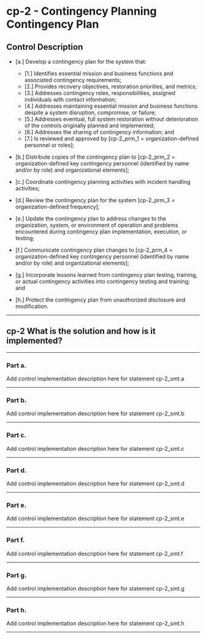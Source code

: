 # cp-2 - Contingency Planning Contingency Plan

## Control Description

- \[a.\] Develop a contingency plan for the system that:

  - \[1.\] Identifies essential mission and business functions and associated contingency requirements;
  - \[2.\] Provides recovery objectives, restoration priorities, and metrics;
  - \[3.\] Addresses contingency roles, responsibilities, assigned individuals with contact information;
  - \[4.\] Addresses maintaining essential mission and business functions despite a system disruption, compromise, or failure;
  - \[5.\] Addresses eventual, full system restoration without deterioration of the controls originally planned and implemented;
  - \[6.\] Addresses the sharing of contingency information; and
  - \[7.\] Is reviewed and approved by \[cp-2_prm_1 = organization-defined personnel or roles\];

- \[b.\] Distribute copies of the contingency plan to \[cp-2_prm_2 = organization-defined key contingency personnel (identified by name and/or by role) and organizational elements\];

- \[c.\] Coordinate contingency planning activities with incident handling activities;

- \[d.\] Review the contingency plan for the system \[cp-2_prm_3 = organization-defined frequency\];

- \[e.\] Update the contingency plan to address changes to the organization, system, or environment of operation and problems encountered during contingency plan implementation, execution, or testing;

- \[f.\] Communicate contingency plan changes to \[cp-2_prm_4 = organization-defined key contingency personnel (identified by name and/or by role) and organizational elements\];

- \[g.\] Incorporate lessons learned from contingency plan testing, training, or actual contingency activities into contingency testing and training; and

- \[h.\] Protect the contingency plan from unauthorized disclosure and modification.

______________________________________________________________________

## cp-2 What is the solution and how is it implemented?

______________________________________________________________________

### Part a.

Add control implementation description here for statement cp-2_smt.a

______________________________________________________________________

### Part b.

Add control implementation description here for statement cp-2_smt.b

______________________________________________________________________

### Part c.

Add control implementation description here for statement cp-2_smt.c

______________________________________________________________________

### Part d.

Add control implementation description here for statement cp-2_smt.d

______________________________________________________________________

### Part e.

Add control implementation description here for statement cp-2_smt.e

______________________________________________________________________

### Part f.

Add control implementation description here for statement cp-2_smt.f

______________________________________________________________________

### Part g.

Add control implementation description here for statement cp-2_smt.g

______________________________________________________________________

### Part h.

Add control implementation description here for statement cp-2_smt.h

______________________________________________________________________
